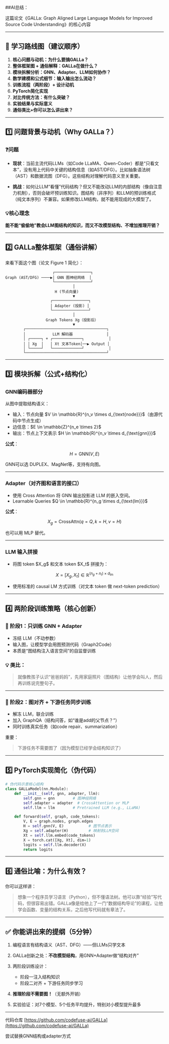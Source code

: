 ##AI总结：

这篇论文《GALLa: Graph Aligned Large Language Models for Improved Source Code Understanding》的核心内容

---

## 🧭 学习路线图（建议顺序）

1. **核心问题与动机：为什么要搞GALLa？**
2. **整体框架图 + 通俗解释：GALLa在做什么？**
3. **模块拆解分析：GNN、Adapter、LLM如何协作？**
4. **数学建模和公式细节：输入输出怎么流动？**
5. **训练流程（两阶段）+ 设计动机**
6. **PyTorch简化实现**
7. **对比传统方法：有什么突破？**
8. **实验结果与实际意义**
9. **通俗类比+你可以怎么讲出来？**

---

## 1️⃣ 问题背景与动机（Why GALLa？）

### ❓问题

* **现状**：当前主流代码LLMs（如Code LLaMA、Qwen-Coder）都是“只看文本”，没有用上代码中关键的结构信息（如AST/DFG）。比如抽象语法树（AST）和数据流图（DFG）。这些结构对理解代码意义至关重要。

* **挑战**：如何让LLM“看懂”代码结构？但又不能改动LLM的内部结构（像自注意力机制），否则会破坏预训练知识。图结构（非序列）和LLM的预训练格式（纯文本序列）不兼容。如果修改LLM结构，就不能用现成的大模型了。

### 💡核心理念

**能不能“偷偷地”教会LLM图结构的知识，而又不改模型结构、不增加推理开销？**

---

## 2️⃣ GALLa整体框架（通俗讲解）

来看下面这个图（论文 Figure 1 简化）：

```
                     ┌────────────────┐
Graph (AST/DFG) ────▶│ GNN 图神经网络  │
                     └────────────────┘
                              │
                      H (节点向量)
                              ▼
                    ┌────────────────┐
                    │ Adapter (投影) │
                    └────────────────┘
                              │
                  Graph Tokens Xg（投影后）
                              ▼
        ┌────────────────────────────────────┐
        │            LLM 解码器               │
        │ ┌─────┐ + ┌─────────────┐           │
        │ │ Xg  │   │ Xt 文本Token│──▶ Output │
        │ └─────┘   └─────────────┘           │
        └────────────────────────────────────┘
```

---

## 3️⃣ 模块拆解（公式+结构化）

### GNN编码器部分

从图中提取结构语义：

* 输入：节点向量 \$V \in \mathbb{R}^{n\_v \times d\_{\text{node}}}\$（由源代码中节点生成）
* 边信息：\$E \in \mathbb{Z}^{n\_e \times 2}\$
* 输出：节点上下文表示 \$H \in \mathbb{R}^{n\_v \times d\_{\text{gnn}}}\$

**公式**：

$$
H = \text{GNN}(V, E)
$$

GNN可以选 DUPLEX、MagNet等，支持有向图。

---

### Adapter（对齐图和语言的接口）

* 使用 Cross Attention 将 GNN 输出投影进 LLM 的嵌入空间。
* Learnable Queries \$Q \in \mathbb{R}^{n\_g \times d\_{\text{lm}}}\$

**公式**：

$$
X_g = \text{CrossAttn}(q=Q, k=H, v=H)
$$

也可以用 MLP 替代。

---

### LLM 输入拼接

* 将图 token \$X\_g\$ 和文本 token \$X\_t\$ 拼接为：

$$
X = [X_g, X_t] \in \mathbb{R}^{(n_g + n_t) \times d_{\text{lm}}}
$$

* 使用标准的 causal LM 方式训练（对文本 token 做 next-token prediction）

---

## 4️⃣ 两阶段训练策略（核心创新）

### 🧩 阶段1：只训练 GNN + Adapter

* 冻结 LLM（不动参数）
* 输入图，让模型学会用图预测代码（Graph2Code）
* 本质是“图结构注入语言空间”的自监督训练

### 💡 类比：

> 就像教孩子认识“爸爸妈妈”，先用家庭照片（图结构）让他学会叫人，然后再训练说完整句子。

---

### 🔗 阶段2：图对齐 + 下游任务同步训练

* 解冻 LLM，联合训练
* 加入 GraphQA（结构问答，如“谁是add的父节点？”）
* 同时训练真实任务（如code repair、summarization）

重要：

> 下游任务不需要图了（因为模型已经学会结构知识了）

---

## 5️⃣ PyTorch实现简化（伪代码）

```python
# 伪代码示意核心结构
class GALLaModel(nn.Module):
    def __init__(self, gnn, adapter, llm):
        self.gnn = gnn        # 图神经网络
        self.adapter = adapter  # CrossAttention or MLP
        self.llm = llm        # Pretrained LLM (e.g., LLaMA)

    def forward(self, graph, code_tokens):
        V, E = graph.nodes, graph.edges
        H = self.gnn(V, E)           # 图节点表示
        Xg = self.adapter(H)         # 映射到LLM空间
        Xt = self.llm.embed(code_tokens)
        X = torch.cat([Xg, Xt], dim=1)
        logits = self.llm.decoder(X)
        return logits
```

---

## 6️⃣ 通俗比喻：为什么有效？

你可以这样讲：

> 想象一个程序员学习语言（Python），但不懂语法树。他可以靠“经验”写代码，但很容易出错。GALLa像是给他上了一门“数据结构导论”的课程，让他学会函数、变量的结构关系，之后他写代码就有章法了。

---

## ✅ 你能讲出来的提纲（5分钟）

1. 编程语言有结构语义（AST、DFG）——但LLMs只学文本
2. GALLa创新之处：**不改模型结构**，用GNN+Adapter做“结构对齐”
3. 两阶段训练设计：

   * 阶段一注入结构知识
   * 阶段二对齐 + 下游任务同步学习
4. **推理阶段不需要图！**（无额外开销）
5. 实验验证：对7个模型、5个任务平均提升，特别对小模型提升最多

---



代码仓库 [https://github.com/codefuse-ai/GALLa](https://github.com/codefuse-ai/GALLa)

尝试替换GNN结构或adapter方式

